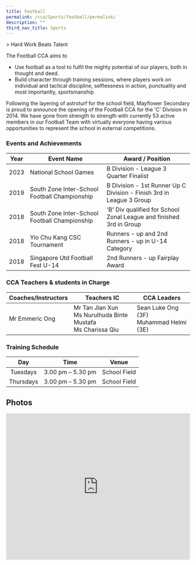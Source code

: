 ```yaml
---
title: Football
permalink: /cca/Sports/football/permalink/
description: ""
third_nav_title: Sports
---
```

&gt; Hard Work Beats Talent

The Football CCA aims to

*   Use football as a tool to fulfil the mighty potential of our players, both in thought and deed.
*   Build character through training sessions, where players work on individual and tactical discipline, selflessness in action, punctuality and most importantly, sportsmanship

Following the layering of astroturf for the school field, Mayflower Secondary is proud to announce the opening of the Football CCA for the 'C' Division in 2014. We have gone from strength to strength with currently 53 active members in our Football Team with virtually everyone having various opportunities to represent the school in external competitions.

### Events and Achievements

| Year | Event Name | Award / Position |
| --- | --- | --- |
|2023 | National School Games | B Division - League 3 Quarter Finalist |
| 2019 | South Zone Inter-School Football Championship | B Division - 1st Runner Up C Division - Finish 3rd&nbsp;in League 3 Group |
| 2018 | South Zone Inter-School Football Championship | 'B' Div qualified for School Zonal League and finished 3rd in Group |
| 2018 | Yio Chu Kang CSC Tournament | Runners - up and 2nd Runners - up in U-14 Category |
| 2018 | Singapore Utd Football Fest U-14 | 2nd Runners - up  Fairplay Award |

### CCA Teachers &amp; students in Charge

|Coaches/Instructors| Teachers IC 	| CCA Leaders 	|
|---	|---	|---|
|Mr Emmeric Ong| Mr Tan Jian Xun<br>Ms Nurulhuda Binte Mustafa<br>Ms Charissa Qiu	| Sean Luke Ong (3F)<br>Muhammad Helmi (3E) 	|

### Training Schedule

| Day 	| Time 	| Venue 	|
|:---:	|:---:	|:---:	|
| Tuesdays 	| 3.00 pm – 5.30 pm 	| School Field 	|
| Thursdays 	| 3.00 pm – 5.30 pm 	| School Field 	|

Photos
------
<iframe allowfullscreen="true" height="400" width="100%" frameborder="0" src="https://docs.google.com/presentation/d/e/2PACX-1vTXPlQ92ctCTTW5J-PXBxQXRSVQ9F24baISOIBowjtbP9FRm07T6rC69xGHuvXLbSo66dXVre5fUsSf/embed?start=false&amp;loop=false&amp;delayms=3000"></iframe>